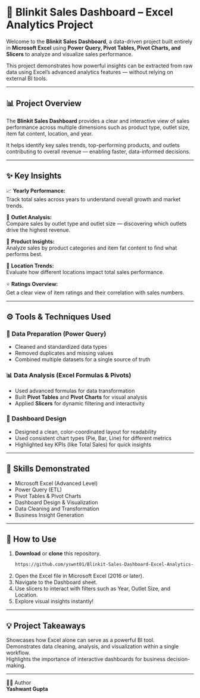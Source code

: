 # 🛒 Blinkit Sales Dashboard – Excel Analytics Project  

Welcome to the **Blinkit Sales Dashboard**, a data-driven project built entirely in **Microsoft Excel** using **Power Query, Pivot Tables, Pivot Charts, and Slicers** to analyze and visualize sales performance.  

This project demonstrates how powerful insights can be extracted from raw data using Excel’s advanced analytics features — without relying on external BI tools.  

---

## 📊 Project Overview  

The **Blinkit Sales Dashboard** provides a clear and interactive view of sales performance across multiple dimensions such as product type, outlet size, item fat content, location, and year.  

It helps identify key sales trends, top-performing products, and outlets contributing to overall revenue — enabling faster, data-informed decisions.  

---

## ✨ Key Insights  

📈 **Yearly Performance:**  
Track total sales across years to understand overall growth and market trends.  

🏬 **Outlet Analysis:**  
Compare sales by outlet type and outlet size — discovering which outlets drive the highest revenue.  

🥫 **Product Insights:**  
Analyze sales by product categories and item fat content to find what performs best.  

📍 **Location Trends:**  
Evaluate how different locations impact total sales performance.  

⭐ **Ratings Overview:**  
Get a clear view of item ratings and their correlation with sales numbers.  

---

## ⚙️ Tools & Techniques Used  

### 🧹 **Data Preparation (Power Query)**  
- Cleaned and standardized data types  
- Removed duplicates and missing values  
- Combined multiple datasets for a single source of truth  

### 📊 **Data Analysis (Excel Formulas & Pivots)**  
- Used advanced formulas for data transformation  
- Built **Pivot Tables** and **Pivot Charts** for visual analysis  
- Applied **Slicers** for dynamic filtering and interactivity  

### 🎨 **Dashboard Design**  
- Designed a clean, color-coordinated layout for readability  
- Used consistent chart types (Pie, Bar, Line) for different metrics  
- Highlighted key KPIs (like Total Sales) for quick insights  

---

## 🧠 Skills Demonstrated  

- Microsoft Excel (Advanced Level)  
- Power Query (ETL)  
- Pivot Tables & Pivot Charts  
- Dashboard Design & Visualization  
- Data Cleaning and Transformation  
- Business Insight Generation  

---

## 🚀 How to Use  

1. **Download** or **clone** this repository.  
   ```bash
   https://github.com/yswnt01/Blinkit-Sales-Dashboard-Excel-Analytics-Project/blob/main/Blinkit%20Sales%20Dashboard.xlsx
2. Open the Excel file in Microsoft Excel (2016 or later).
3. Navigate to the Dashboard sheet.
4. Use slicers to interact with filters such as Year, Outlet Size, and Location.
5. Explore visual insights instantly!

---
 
## 💡 Project Takeaways  
Showcases how Excel alone can serve as a powerful BI tool.  
Demonstrates data cleaning, analysis, and visualization within a single workflow.  
Highlights the importance of interactive dashboards for business decision-making.  

---



👨‍💻 Author  
**Yashwant Gupta**
